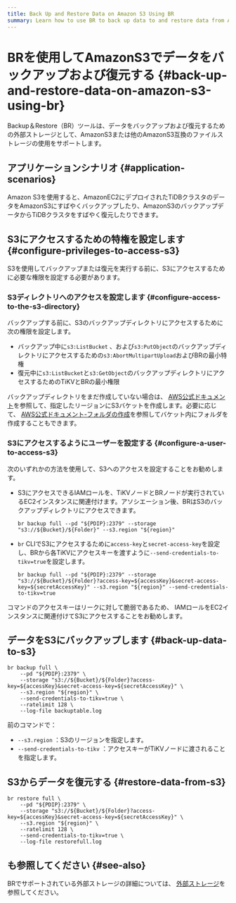 ```yaml
---
title: Back Up and Restore Data on Amazon S3 Using BR
summary: Learn how to use BR to back up data to and restore data from Amazon S3 storage.
---
```


# BRを使用してAmazonS3でデータをバックアップおよび復元する {#back-up-and-restore-data-on-amazon-s3-using-br}

Backup＆Restore（BR）ツールは、データをバックアップおよび復元するための外部ストレージとして、AmazonS3または他のAmazonS3互換のファイルストレージの使用をサポートします。

## アプリケーションシナリオ {#application-scenarios}

Amazon S3を使用すると、AmazonEC2にデプロイされたTiDBクラスタのデータをAmazonS3にすばやくバックアップしたり、AmazonS3のバックアップデータからTiDBクラスタをすばやく復元したりできます。

## S3にアクセスするための特権を設定します {#configure-privileges-to-access-s3}

S3を使用してバックアップまたは復元を実行する前に、S3にアクセスするために必要な権限を設定する必要があります。

### S3ディレクトリへのアクセスを設定します {#configure-access-to-the-s3-directory}

バックアップする前に、S3のバックアップディレクトリにアクセスするために次の権限を設定します。

-   バックアップ中に`s3:ListBucket` 、および`s3:PutObject`のバックアップディレクトリにアクセスするための`s3:AbortMultipartUpload`およびBRの最小特権
-   復元中に`s3:ListBucket`と`s3:GetObject`のバックアップディレクトリにアクセスするためのTiKVとBRの最小権限

バックアップディレクトリをまだ作成していない場合は、 [AWS公式ドキュメント](https://docs.aws.amazon.com/AmazonS3/latest/userguide/create-bucket-overview.html)を参照して、指定したリージョンにS3バケットを作成します。必要に応じて、 [AWS公式ドキュメント-フォルダの作成](https://docs.aws.amazon.com/AmazonS3/latest/userguide/using-folders.html)を参照してバケット内にフォルダを作成することもできます。

### S3にアクセスするようにユーザーを設定する {#configure-a-user-to-access-s3}

次のいずれかの方法を使用して、S3へのアクセスを設定することをお勧めします。

-   S3にアクセスできるIAMロールを、TiKVノードとBRノードが実行されているEC2インスタンスに関連付けます。アソシエーション後、BRはS3のバックアップディレクトリにアクセスできます。

    
    ```shell
    br backup full --pd "${PDIP}:2379" --storage "s3://${Bucket}/${Folder}" --s3.region "${region}"
    ```

-   `br` CLIでS3にアクセスするために`access-key`と`secret-access-key`を設定し、BRから各TiKVにアクセスキーを渡すように`--send-credentials-to-tikv=true`を設定します。

    
    ```shell
    br backup full --pd "${PDIP}:2379" --storage "s3://${Bucket}/${Folder}?access-key=${accessKey}&secret-access-key=${secretAccessKey}" --s3.region "${region}" --send-credentials-to-tikv=true
    ```

コマンドのアクセスキーはリークに対して脆弱であるため、 IAMロールをEC2インスタンスに関連付けてS3にアクセスすることをお勧めします。

## データをS3にバックアップします {#back-up-data-to-s3}


```shell
br backup full \
    --pd "${PDIP}:2379" \
    --storage "s3://${Bucket}/${Folder}?access-key=${accessKey}&secret-access-key=${secretAccessKey}" \
    --s3.region "${region}" \
    --send-credentials-to-tikv=true \
    --ratelimit 128 \
    --log-file backuptable.log
```

前のコマンドで：

-   `--s3.region` ：S3のリージョンを指定します。
-   `--send-credentials-to-tikv` ：アクセスキーがTiKVノードに渡されることを指定します。

## S3からデータを復元する {#restore-data-from-s3}

```shell
br restore full \
    --pd "${PDIP}:2379" \
    --storage "s3://${Bucket}/${Folder}?access-key=${accessKey}&secret-access-key=${secretAccessKey}" \
    --s3.region "${region}" \
    --ratelimit 128 \
    --send-credentials-to-tikv=true \
    --log-file restorefull.log
```

## も参照してください {#see-also}

BRでサポートされている外部ストレージの詳細については、 [外部ストレージ](/br/backup-and-restore-storages.md)を参照してください。
